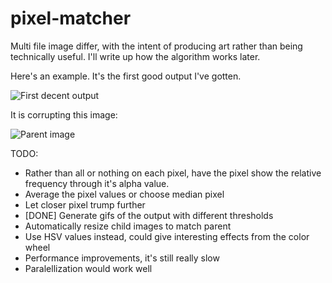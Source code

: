 # pixel-matcher
Multi file image differ, with the intent of producing art rather than being technically useful. I'll write up how the algorithm works later.

Here's an example. It's the first good output I've gotten.

![First decent output](https://github.com/okiyama/pixel-matcher/blob/master/gifs/animation1511647289.gif)

It is corrupting this image:

![Parent image](https://github.com/okiyama/pixel-matcher/blob/master/parents/abstract-colorsdd5a-turquoise-sq.jpg)

TODO:  
 * Rather than all or nothing on each pixel, have the pixel show the relative frequency through it's alpha value.  
 * Average the pixel values or choose median pixel  
 * Let closer pixel trump further  
 * [DONE] Generate gifs of the output with different thresholds
 * Automatically resize child images to match parent
 * Use HSV values instead, could give interesting effects from the color wheel
 * Performance improvements, it's still really slow
 * Paralellization would work well